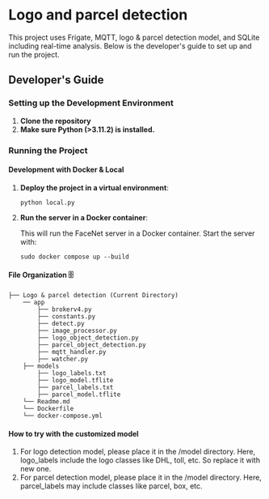 # Logo and parcel detection  

This project uses Frigate, MQTT, logo & parcel detection model, and SQLite including real-time analysis. Below is the developer's guide to set up and run the project.  

## Developer's Guide  

### Setting up the Development Environment  
1. **Clone the repository**  
2. **Make sure Python (>3.11.2) is installed.**  

### Running the Project  

#### Development with Docker & Local  

1. **Deploy the project in a virtual environment**:  
   ```shell  
   python local.py
2. **Run the server in a Docker container**:  
   
    This will run the FaceNet server in a Docker container. Start the server with:  
    ```shell  
    sudo docker compose up --build

#### File Organization 🗄️

```shell
├── Logo & parcel detection (Current Directory)  
    ── app  
        ├── brokerv4.py
        ├── constants.py
        ├── detect.py
        ├── image_processor.py
        ├── logo_object_detection.py
        ├── parcel_object_detection.py
        ├── mqtt_handler.py
        ├── watcher.py
    ├── models  
        ├── logo_labels.txt 
        ├── logo_model.tflite
        ├── parcel_labels.txt 
        ├── parcel_model.tflite  
    └── Readme.md  
    └── Dockerfile  
    └── docker-compose.yml
```

#### How to try with the customized model

1. For logo detection model, please place it in the /model directory.
   Here, logo_labels include the logo classes like DHL, toll, etc. So replace it with new one.
2. For parcel detection model, please place it in the /model directory.
   Here, parcel_labels may include classes like parcel, box, etc.
